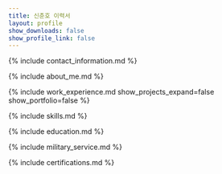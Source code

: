 ```yaml
---
title: 신춘호 이력서
layout: profile
show_downloads: false
show_profile_link: false
---
```


{% include contact_information.md %}

{% include about_me.md %}

{% include work_experience.md show_projects_expand=false show_portfolio=false %}

{% include skills.md %}

{% include education.md %}

{% include military_service.md %}

{% include certifications.md %}
